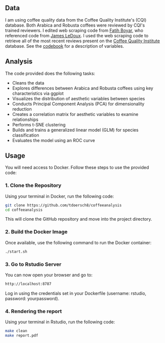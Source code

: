 ## Data

I am using coffee quality data from the Coffee Quality Institute's (CQI) database. Both Arabica and Robusta coffees were reviewed by CQI's trained reviewers. I edited web scraping code from [Fatih Boyar](https://github.com/fatih-boyar), who referenced code from [James LeDoux](https://github.com/jldbc). I used the web scraping code to retrieve all of the most recent reviews present on the [Coffee Quality Institute](https://www.coffeeinstitute.org) database. See the [codebook](https://github.com/tdoersch8/coffeeanalysis/blob/main/codebook.csv) for a description of variables.

## Analysis

The code provided does the following tasks:

- Cleans the data
- Explores differences between Arabica and Robusta coffees using key characteristics via ggplot
- Visualizes the distribution of aesthetic variables between species
- Conducts Principal Component Analysis (PCA) for dimensionality reduction
-	Creates a correlation matrix for aesthetic variables to examine relationships
-	Performs t-SNE clustering
-	Builds and trains a generalized linear model (GLM) for species classification
-	Evaluates the model using an ROC curve

## Usage

You will need access to Docker. Follow these steps to use the provided code:

### 1. Clone the Repository

Using your terminal in Docker, run the following code:

```bash
git clone https://github.com/tdoersch8/coffeeanalysis
cd coffeeanalysis
```

This will clone the GitHub repository and move into the project directory.

### 2. Build the Docker Image

Once available, use the following command to run the Docker container:

```bash
./start.sh
```

### 3. Go to Rstudio Server

You can now open your browser and go to:

```bash
http://localhost:8787
```

Log in using the credentials set in your Dockerfile (username: rstudio, password: yourpassword).

### 4. Rendering the report

Using your terminal in Rstudio, run the following code:

```bash
make clean
make report.pdf
```








